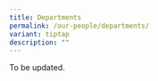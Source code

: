 ```yaml
---
title: Departments
permalink: /our-people/departments/
variant: tiptap
description: ""
---
```

<p>To be updated.</p>
